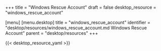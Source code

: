+++
title = "Windows Rescue Account"
draft = false
desktop_resource = "windows_rescue_account"

[menu]
  [menu.desktop]
    title = "windows_rescue_account"
    identifier = "desktop/resources/windows_rescue_account.md Windows Rescue Account"
    parent = "desktop/resources"
+++

{{< desktop_resource_yaml >}}
